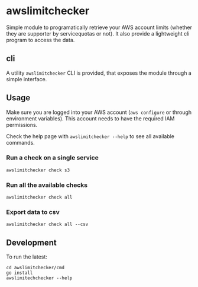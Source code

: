 
# awslimitchecker

Simple module to programatically retrieve your AWS account limits (whether they are supporter by servicequotas or not). It also provide a lightweight cli program to access the data.

## cli

A utility `awslimitchecker` CLI is provided, that exposes the module through a simple interface.

## Usage

Make sure you are logged into your AWS account (`aws configure` or through environment variables). This account needs to have the required IAM permissions.

Check the help page with `awslimitchecker --help` to see all available commands.

### Run a check on a single service

```shell
awslimitchecker check s3
```

### Run all the available checks

```shell
awslimitchecker check all
```

### Export data to csv

```shell
awslimitchecker check all --csv
```

## Development

To run the latest:

```shell
cd awslimitchecker/cmd
go install
awslimitechchecker --help
```
